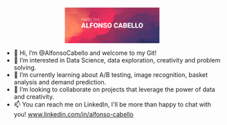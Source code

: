 <p align="center"><img width=43.5% src="https://github.com/AlfonsoCabello/AlfonsoCabello/blob/6538a800d45e5ca04017df5255300424e0ce427b/Cover.jpg" align="center" width="2000"></p>

- 👋 Hi, I’m @AlfonsoCabello and welcome to my Git!
- 👀 I’m interested in Data Science, data exploration, creativity and problem solving.
- 🌱 I’m currently learning about A/B testing, image recognition, basket analysis and demand prediction.
- 💞️ I’m looking to collaborate on projects that leverage the power of data and creativity.
- 📫 You can reach me on LinkedIn, I'll be more than happy to chat with you! www.linkedin.com/in/alfonso-cabello

<!---
AlfonsoCabello/AlfonsoCabello is a ✨ special ✨ repository because its `README.md` (this file) appears on your GitHub profile.
You can click the Preview link to take a look at your changes.
--->
